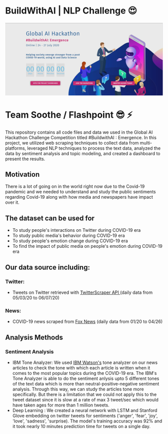 # BuildWithAI | NLP Challenge 	:heart_eyes:

![](Images/image.jpg)

# Team Soothe / Flashpoint :sunglasses: 	:zap:
This repository contains all code files and data we used in the Global AI Hackathon Challenge Competition titled #BuildwithAI : Emergence. In this project, we utilized web scraping techniques to collect data from multi-platforms, leveraged NLP techniques to process the text data, analyzed the data by sentiment analysis and topic modeling, and created a dashboard to present the results. 

## Motivation
There is a lot of going on in the world right now due to the Covid-19 pandemic and we needed to understand and study the public sentiments regarding Covid-19 along with how media and newspapers have impact over it.

## The dataset can be used for 
- To study people's interactions on Twitter during COVID-19 era
- To study public media's behavior during COVID-19 era
- To study people's emotion change during COVID-19 era
- To find the impact of public media on people's emotion during COVID-19 era

## Our data source including:

### Twitter:
* Tweets on Twitter retrieved with [TwitterScraper API ](https://github.com/taspinar/twitterscraper) (daily data from 05/03/20 to 06/07/20)

### News:
* COVID-19 news scraped from [Fox News](https://www.foxnews.com/) (daily data from 01/20 to 04/26)

## Analysis Methods

### Sentiment Analysis

* IBM Tone Analyzer: We used [IBM Watson's](https://www.ibm.com/cloud/watson-tone-analyzer) tone analyzer on our news articles to check the tone with which each article is written when it comes to the most popular topics during the COVID-19 era. The IBM's Tone Analyzer is able to do the sentiment anlysis upto 5 different tones of the text data which is more than neutral-positive-negative sentiment analysis. Through this way, we can study the articles tone more specifically. But there is a limitation that we could not apply this to the tweet dataset since it is slow at a rate of max 3 tweet/sec which would have taken ages for more than 1 million tweets.
* Deep Learning : We created a neural network with LSTM and Stanford Glove embedding on twitter tweets for sentiments ('anger', 'fear', 'joy', 'love', 'sadness', 'surprise). The model's training accuracy was 92% and it took nearly 10 minutes prediction time for tweets on a single day.




